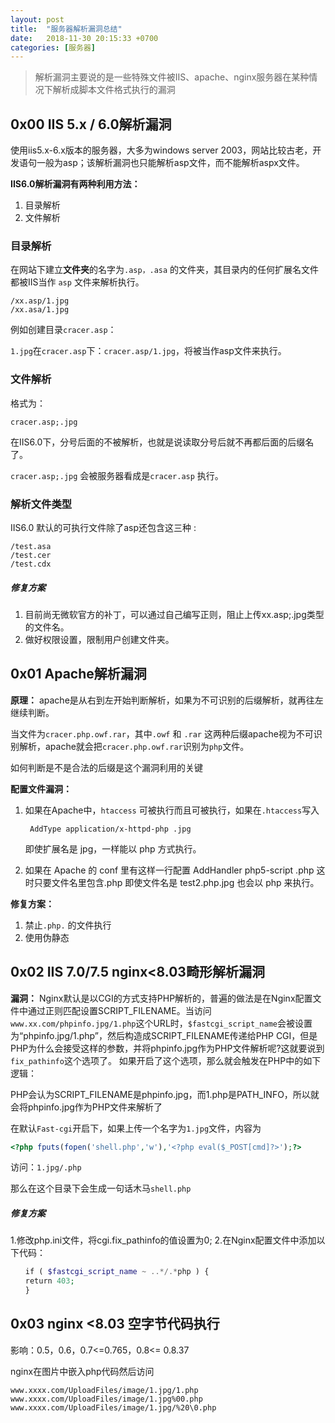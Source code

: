 ```yaml
---
layout: post
title:  "服务器解析漏洞总结"
date:   2018-11-30 20:15:33 +0700
categories: [服务器]
---
```


> 解析漏洞主要说的是一些特殊文件被IIS、apache、nginx服务器在某种情况下解析成脚本文件格式执行的漏洞

## 0x00 IIS 5.x / 6.0解析漏洞

使用iis5.x-6.x版本的服务器，大多为windows server 2003，网站比较古老，开发语句一般为asp；该解析漏洞也只能解析asp文件，而不能解析aspx文件。

**IIS6.0解析漏洞有两种利用方法：**

1. 目录解析
2. 文件解析

### 目录解析

在网站下建立**文件夹**的名字为`.asp，.asa` 的文件夹，其目录内的任何扩展名文件都被IIS当作 `asp` 文件来解析执行。

```
/xx.asp/1.jpg
/xx.asa/1.jpg
```

例如创建目录`cracer.asp`：

`1.jpg`在`cracer.asp`下：`cracer.asp/1.jpg`，将被当作asp文件来执行。

### 文件解析

格式为：

```
cracer.asp;.jpg
```

在IIS6.0下，分号后面的不被解析，也就是说读取分号后就不再都后面的后缀名了。

`cracer.asp;.jpg` 会被服务器看成是`cracer.asp` 执行。

### 解析文件类型

IIS6.0 默认的可执行文件除了asp还包含这三种 :

```
/test.asa
/test.cer
/test.cdx
```

##### 修复方案

1. 目前尚无微软官方的补丁，可以通过自己编写正则，阻止上传xx.asp;.jpg类型的文件名。
2. 做好权限设置，限制用户创建文件夹。

## 0x01 Apache解析漏洞

**原理：** apache是从右到左开始判断解析，如果为不可识别的后缀解析，就再往左继续判断。

当文件为`cracer.php.owf.rar`，其中`.owf` 和 `.rar` 这两种后缀apache视为不可识别解析，apache就会把`cracer.php.owf.rar`识别为`php`文件。

如何判断是不是合法的后缀是这个漏洞利用的关键

**配置文件漏洞：**

1. 如果在Apache中，`htaccess` 可被执行而且可被执行，如果在`.htaccess`写入

   ```
    AddType application/x-httpd-php .jpg
   ```

   即使扩展名是 jpg，一样能以 php 方式执行。

2. 如果在 Apache 的 conf 里有这样一行配置 AddHandler php5-script .php 这时只要文件名里包含.php 即使文件名是 test2.php.jpg 也会以 php 来执行。

**修复方案：**

1. 禁止`.php.` 的文件执行
2. 使用伪静态

## 0x02 IIS 7.0/7.5 nginx<8.03畸形解析漏洞

**漏洞：** Nginx默认是以CGI的方式支持PHP解析的，普遍的做法是在Nginx配置文件中通过正则匹配设置SCRIPT_FILENAME。当访问`www.xx.com/phpinfo.jpg/1.php`这个URL时，`$fastcgi_script_name`会被设置为“phpinfo.jpg/1.php”，然后构造成SCRIPT_FILENAME传递给PHP  CGI，但是PHP为什么会接受这样的参数，并将phpinfo.jpg作为PHP文件解析呢?这就要说到`fix_pathinfo`这个选项了。  如果开启了这个选项，那么就会触发在PHP中的如下逻辑：

​	PHP会认为SCRIPT_FILENAME是phpinfo.jpg，而1.php是PATH_INFO，所以就会将phpinfo.jpg作为PHP文件来解析了

在默认`Fast-cgi`开启下，如果上传一个名字为`1.jpg`文件，内容为

```php
<?php fputs(fopen('shell.php','w'),'<?php eval($_POST[cmd]?>');?>
```

访问：`1.jpg/.php` 

那么在这个目录下会生成一句话木马`shell.php`

##### 修复方案

1.修改php.ini文件，将cgi.fix_pathinfo的值设置为0;
2.在Nginx配置文件中添加以下代码：

```php
　　if ( $fastcgi_script_name ~ ..*/.*php ) {
　　return 403;
　　}
```

## 0x03 nginx <8.03 空字节代码执行

影响：0.5，0.6，0.7<=0.765，0.8<= 0.8.37

nginx在图片中嵌入php代码然后访问

```
www.xxxx.com/UploadFiles/image/1.jpg/1.php
www.xxxx.com/UploadFiles/image/1.jpg%00.php
www.xxxx.com/UploadFiles/image/1.jpg/%20\0.php
```

